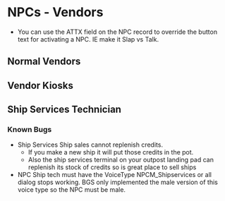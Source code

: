 # NPCs - Vendors

- You can use the ATTX field on the NPC record to override the button text for activating a NPC. IE make it Slap vs Talk.

## Normal Vendors

## Vendor Kiosks

## Ship Services Technician

### Known Bugs
- Ship Services Ship sales cannot replenish credits.
    - If you make a new ship it will put those credits in the pot.
    - Also the ship services terminal on your outpost landing pad can replenish its stock of credits so is great place to sell ships
- NPC Ship tech must have the VoiceType NPCM_Shipservices or all dialog stops working. BGS only implemented the male version of this voice type so the NPC must be male.
